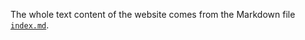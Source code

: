 The whole text content of the website comes from the Markdown file [`index.md`](https://github.com/lemminglaw/lemminglaw.com/blob/master/index.md).
